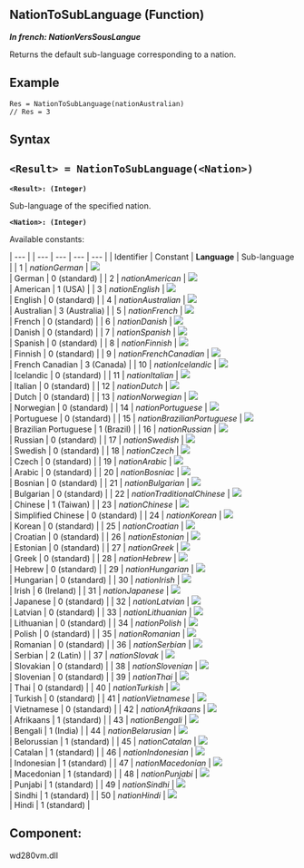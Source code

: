 


## NationToSubLanguage (Function)

***In french: NationVersSousLangue***



<a name="XUse"></a>
<a name="Use"></a>
<a name="description"></a>
Returns the default sub-language corresponding to a nation.
<a name="Example1"></a>
<a name="sample_code"></a>

## Example


```wl
Res = NationToSubLanguage(nationAustralian)
// Res = 3
```

<a name="XSYNTAX"></a>

## Syntax
<a name="SYNTAX1"></a>

`<Result> = NationToSubLanguage(<Nation>)`
---

**`<Result>: (Integer)`**

Sub-language of the specified nation. 

**`<Nation>: (Integer)`**

Available constants:


   | --- |
| --- | --- | --- | --- |
| Identifier | Constant | **Language** | Sub-language |
| 1 | *nationGerman* | ![](https://doc.pcsoft.fr/en-US/images/image.awp?langid=3&name=DrapeauAllemand.gif)<br> | German | 0 (standard) |
| 2 | *nationAmerican* | ![](https://doc.pcsoft.fr/en-US/images/image.awp?langid=3&name=DrapeauAmericain.gif)<br> | American | 1 (USA) |
| 3 | *nationEnglish* | ![](https://doc.pcsoft.fr/en-US/images/image.awp?langid=3&name=DrapeauAnglais.gif)<br> | English | 0 (standard) |
| 4 | *nationAustralian* | ![](https://doc.pcsoft.fr/en-US/images/image.awp?langid=3&name=DrapeauAustralien.gif)<br> | Australian | 3 (Australia) |
| 5 | *nationFrench* | ![](https://doc.pcsoft.fr/en-US/images/image.awp?langid=3&name=DrapeauFrancais.gif)<br> | French | 0 (standard) |
| 6 | *nationDanish* | ![](https://doc.pcsoft.fr/en-US/images/image.awp?langid=3&name=DrapeauDanois.gif)<br> | Danish | 0 (standard) |
| 7 | *nationSpanish* | ![](https://doc.pcsoft.fr/en-US/images/image.awp?langid=3&name=DrapeauEspagnol.gif)<br> | Spanish | 0 (standard) |
| 8 | *nationFinnish* | ![](https://doc.pcsoft.fr/en-US/images/image.awp?langid=3&name=DrapeauFinnois.gif)<br> | Finnish | 0 (standard) |
| 9 | *nationFrenchCanadian* | ![](https://doc.pcsoft.fr/en-US/images/image.awp?langid=3&name=DrapeauCanadien.gif)<br> | French Canadian | 3 (Canada) |
| 10 | *nationIcelandic* | ![](https://doc.pcsoft.fr/en-US/images/image.awp?langid=3&name=DrapeauIslandais.gif)<br> | Icelandic | 0 (standard) |
| 11 | *nationItalian* | ![](https://doc.pcsoft.fr/en-US/images/image.awp?langid=3&name=DrapeauItalien.gif)<br> | Italian | 0 (standard) |
| 12 | *nationDutch* | ![](https://doc.pcsoft.fr/en-US/images/image.awp?langid=3&name=DrapeauNeerlandais.gif)<br> | Dutch | 0 (standard) |
| 13 | *nationNorwegian* | ![](https://doc.pcsoft.fr/en-US/images/image.awp?langid=3&name=DrapeauNorvegien.gif)<br> | Norwegian | 0 (standard) |
| 14 | *nationPortuguese* | ![](https://doc.pcsoft.fr/en-US/images/image.awp?langid=3&name=DrapeauPortugais.gif)<br> | Portuguese | 0 (standard) |
| 15 | *nationBrazilianPortuguese* | ![](https://doc.pcsoft.fr/en-US/images/image.awp?langid=3&name=DrapeauPortugaisBresilien.gif)<br> | Brazilian Portuguese | 1 (Brazil) |
| 16 | *nationRussian* | ![](https://doc.pcsoft.fr/en-US/images/image.awp?langid=3&name=DrapeauRusse.gif)<br> | Russian | 0 (standard) |
| 17 | *nationSwedish* | ![](https://doc.pcsoft.fr/en-US/images/image.awp?langid=3&name=DrapeauSuedois.gif)<br> | Swedish | 0 (standard) |
| 18 | *nationCzech* | ![](https://doc.pcsoft.fr/en-US/images/image.awp?langid=3&name=DrapeauTcheque.gif)<br> | Czech | 0 (standard) |
| 19 | *nationArabic* | ![](https://doc.pcsoft.fr/en-US/images/image.awp?langid=3&name=DrapeauArabe.gif)<br> | Arabic | 0 (standard) |
| 20 | *nationBosniac* | ![](https://doc.pcsoft.fr/en-US/images/image.awp?langid=3&name=DrapeauBosnie.gif)<br> | Bosnian | 0 (standard) |
| 21 | *nationBulgarian* | ![](https://doc.pcsoft.fr/en-US/images/image.awp?langid=3&name=DrapeauBulgare.gif)<br> | Bulgarian | 0 (standard) |
| 22 | *nationTraditionalChinese* | ![](https://doc.pcsoft.fr/en-US/images/image.awp?langid=3&name=DrapeauChinois.gif)<br> | Chinese | 1 (Taiwan) |
| 23 | *nationChinese* | ![](https://doc.pcsoft.fr/en-US/images/image.awp?langid=3&name=DrapeauChinoisSimplifie.gif)<br> | Simplified Chinese | 0 (standard) |
| 24 | *nationKorean* | ![](https://doc.pcsoft.fr/en-US/images/image.awp?langid=3&name=DrapeauCoreen.gif)<br> | Korean | 0 (standard) |
| 25 | *nationCroatian* | ![](https://doc.pcsoft.fr/en-US/images/image.awp?langid=3&name=DrapeauCroate.gif)<br> | Croatian | 0 (standard) |
| 26 | *nationEstonian* | ![](https://doc.pcsoft.fr/en-US/images/image.awp?langid=3&name=DrapeauEstonie.gif)<br> | Estonian | 0 (standard) |
| 27 | *nationGreek* | ![](https://doc.pcsoft.fr/en-US/images/image.awp?langid=3&name=DrapeauGrec.gif)<br> | Greek | 0 (standard) |
| 28 | *nationHebrew* | ![](https://doc.pcsoft.fr/en-US/images/image.awp?langid=3&name=DrapeauHebreu.gif)<br> | Hebrew | 0 (standard) |
| 29 | *nationHungarian* | ![](https://doc.pcsoft.fr/en-US/images/image.awp?langid=3&name=DrapeauHongrois.gif)<br> | Hungarian | 0 (standard) |
| 30 | *nationIrish* | ![](https://doc.pcsoft.fr/en-US/images/image.awp?langid=3&name=DrapeauIrlandais.gif)<br> | Irish | 6 (Ireland) |
| 31 | *nationJapanese* | ![](https://doc.pcsoft.fr/en-US/images/image.awp?langid=3&name=DrapeauJaponais.gif)<br> | Japanese | 0 (standard) |
| 32 | *nationLatvian* | ![](https://doc.pcsoft.fr/en-US/images/image.awp?langid=3&name=DrapeauLetton.gif)<br> | Latvian | 0 (standard) |
| 33 | *nationLithuanian* | ![](https://doc.pcsoft.fr/en-US/images/image.awp?langid=3&name=Drapeaulituanien.gif)<br> | Lithuanian | 0 (standard) |
| 34 | *nationPolish* | ![](https://doc.pcsoft.fr/en-US/images/image.awp?langid=3&name=DrapeauPolonais.gif)<br> | Polish | 0 (standard) |
| 35 | *nationRomanian* | ![](https://doc.pcsoft.fr/en-US/images/image.awp?langid=3&name=DrapeauRoumain.gif)<br> | Romanian | 0 (standard) |
| 36 | *nationSerbian* | ![](https://doc.pcsoft.fr/en-US/images/image.awp?langid=3&name=DrapeauSerbe.gif)<br> | Serbian | 2 (Latin) |
| 37 | *nationSlovak* | ![](https://doc.pcsoft.fr/en-US/images/image.awp?langid=3&name=DrapeauSlovaque.gif)<br> | Slovakian | 0 (standard) |
| 38 | *nationSlovenian* | ![](https://doc.pcsoft.fr/en-US/images/image.awp?langid=3&name=DrapeauSlovenie.gif)<br> | Slovenian | 0 (standard) |
| 39 | *nationThai* | ![](https://doc.pcsoft.fr/en-US/images/image.awp?langid=3&name=DrapeauThai.gif)<br> | Thai | 0 (standard) |
| 40 | *nationTurkish* | ![](https://doc.pcsoft.fr/en-US/images/image.awp?langid=3&name=DrapeauTurc.gif)<br> | Turkish | 0 (standard) |
| 41 | *nationVietnamese* | ![](https://doc.pcsoft.fr/en-US/images/image.awp?langid=3&name=DrapeauVietnamien.gif)<br> | Vietnamese | 0 (standard) |
| 42 | *nationAfrikaans* | ![](https://doc.pcsoft.fr/en-US/images/image.awp?langid=3&name=DrapeauAfrikaans.gif)<br> | Afrikaans | 1 (standard) |
| 43 | *nationBengali* | ![](https://doc.pcsoft.fr/en-US/images/image.awp?langid=3&name=DrapeauBengali.gif)<br> | Bengali | 1 (India) |
| 44 | *nationBelarusian* | ![](https://doc.pcsoft.fr/en-US/images/image.awp?langid=3&name=DrapeauBielorusse.gif)<br> | Belorussian | 1 (standard) |
| 45 | *nationCatalan* | ![](https://doc.pcsoft.fr/en-US/images/image.awp?langid=3&name=DrapeauCatalan.gif)<br> | Catalan | 1 (standard) |
| 46 | *nationIndonesian* | ![](https://doc.pcsoft.fr/en-US/images/image.awp?langid=3&name=DrapeauIndonesien.gif)<br> | Indonesian | 1 (standard) |
| 47 | *nationMacedonian* | ![](https://doc.pcsoft.fr/en-US/images/image.awp?langid=3&name=DrapeauMacedonien.gif)<br> | Macedonian | 1 (standard) |
| 48 | *nationPunjabi* | ![](https://doc.pcsoft.fr/en-US/images/image.awp?langid=3&name=DrapeauPendjabi.gif)<br> | Punjabi | 1 (standard) |
| 49 | *nationSindhi* | ![](https://doc.pcsoft.fr/en-US/images/image.awp?langid=3&name=DrapeauSindhi.gif)<br> | Sindhi | 1 (standard) |
| 50 | *nationHindi* | ![](https://doc.pcsoft.fr/en-US/images/image.awp?langid=3&name=drapeauHindi.gif)<br> | Hindi | 1 (standard) |





<a name="XComponent"></a>

## Component:
wd280vm.dll
